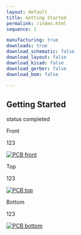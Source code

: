 ```yaml
---
layout: default
title: Getting Started
permalink: /index.html
sequence: 1

manufacturing: true
downloads: true
download_schematic: false
download_layout: false
download_kicad: false
download_gerber: false
download_bom: false

---
```

<section class="section is-small">
<div class="container">
  <h2 class="title is-1">Getting Started</h2>
  <div class="tags has-addons">
    <span class="tag is-medium is-light">status</span>
    <span class="tag is-medium is-success">completed</span>
  </div>

  <div class="tile is-ancestor">
    <div class="tile is-vertical is-12">
      <div class="tile">
        <div class="tile is-parent">
          <article class="tile is-child notification">
            <p class="title">Front</p>
            <p class="subtitle">123</p>
            <a href="{{site.url}}/images/prototype/front.jpg"><img src="{{site.url}}/images/prototype/front.jpg" alt="PCB front"></a>
          </article>
        </div>
        <div class="tile is-parent">
          <article class="tile is-child notification">
            <p class="title">Top</p>
            <p class="subtitle">123</p>
            <a href="{{site.url}}/images/prototype/top.jpg"><img src="{{site.url}}/images/prototype/top.jpg" alt="PCB top"></a>
          </article>
        </div>
        <div class="tile is-parent">
          <article class="tile is-child notification">
            <div class="content">
              <p class="title">Bottom</p>
              <p class="subtitle">123</p>
              <a href="{{site.url}}/images/prototype/bottom.jpg"><img src="{{site.url}}/images/prototype/bottom.jpg" alt="PCB bottom"></a>
            </div>
          </article>
        </div>
      </div>
    </div>
  </div>
</div>
</section>
